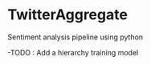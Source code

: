 # TwitterAggregate

Sentiment analysis pipeline using python

-TODO : Add a hierarchy training model



    

